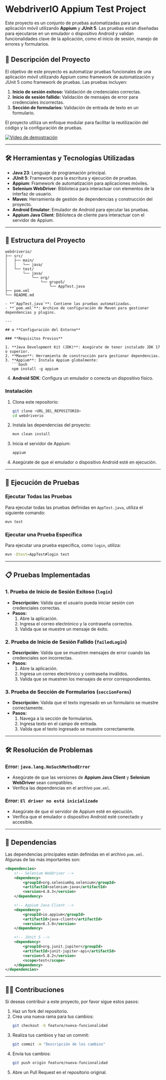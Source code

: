 # WebdriverIO Appium Test Project

Este proyecto es un conjunto de pruebas automatizadas para una aplicación móvil utilizando **Appium** y **JUnit 5**. Las pruebas están diseñadas para ejecutarse en un emulador o dispositivo Android y validan funcionalidades clave de la aplicación, como el inicio de sesión, manejo de errores y formularios.

## 🚀 **Descripción del Proyecto**

El objetivo de este proyecto es automatizar pruebas funcionales de una aplicación móvil utilizando Appium como framework de automatización y JUnit 5 como framework de pruebas. Las pruebas incluyen:

1. **Inicio de sesión exitoso:** Validación de credenciales correctas.
2. **Inicio de sesión fallido:** Validación de mensajes de error para credenciales incorrectas.
3. **Sección de formularios:** Validación de entrada de texto en un formulario.

El proyecto utiliza un enfoque modular para facilitar la reutilización del código y la configuración de pruebas.

[![Video de demostración](assets/WebdriverIO.gif)](assets/WebdriverIO.gif)

---

## 🛠️ **Herramientas y Tecnologías Utilizadas**

- **Java 23**: Lenguaje de programación principal.
- **JUnit 5**: Framework para la escritura y ejecución de pruebas.
- **Appium**: Framework de automatización para aplicaciones móviles.
- **Selenium WebDriver**: Biblioteca para interactuar con elementos de la interfaz de usuario.
- **Maven**: Herramienta de gestión de dependencias y construcción del proyecto.
- **Android Emulator**: Emulador de Android para ejecutar las pruebas.
- **Appium Java Client**: Biblioteca de cliente para interactuar con el servidor de Appium.

---

## 📂 **Estructura del Proyecto**

```
webdriverio/
├── src/
│   ├── main/
│   │   └── java/
│   └── test/
│       └── java/
│           └── org/
│               └── grupo5/
│                   └── AppTest.java
├── pom.xml
└── README.md

- **`AppTest.java`**: Contiene las pruebas automatizadas.
- **`pom.xml`**: Archivo de configuración de Maven para gestionar dependencias y plugins.

---

## ⚙️ **Configuración del Entorno**

### **Requisitos Previos**

1. **Java Development Kit (JDK)**: Asegúrate de tener instalado JDK 17 o superior.
2. **Maven**: Herramienta de construcción para gestionar dependencias.
3. **Appium**: Instala Appium globalmente:
   ```bash
   npm install -g appium
   ```
4. **Android SDK**: Configura un emulador o conecta un dispositivo físico.

### **Instalación**

1. Clona este repositorio:
   ```bash
   git clone <URL_DEL_REPOSITORIO>
   cd webdriverio
   ```

2. Instala las dependencias del proyecto:
   ```bash
   mvn clean install
   ```

3. Inicia el servidor de Appium:
   ```bash
   appium
   ```

4. Asegúrate de que el emulador o dispositivo Android esté en ejecución.

---

## 🧪 **Ejecución de Pruebas**

### **Ejecutar Todas las Pruebas**

Para ejecutar todas las pruebas definidas en `AppTest.java`, utiliza el siguiente comando:

```bash
mvn test
```

### **Ejecutar una Prueba Específica**

Para ejecutar una prueba específica, como `login`, utiliza:

```bash
mvn -Dtest=AppTest#login test
```

---

## 📋 **Pruebas Implementadas**

### **1. Prueba de Inicio de Sesión Exitoso (`login`)**
- **Descripción:** Valida que el usuario pueda iniciar sesión con credenciales correctas.
- **Pasos:**
  1. Abre la aplicación.
  2. Ingresa el correo electrónico y la contraseña correctos.
  3. Valida que se muestre un mensaje de éxito.

### **2. Prueba de Inicio de Sesión Fallido (`failedLogin`)**
- **Descripción:** Valida que se muestren mensajes de error cuando las credenciales son incorrectas.
- **Pasos:**
  1. Abre la aplicación.
  2. Ingresa un correo electrónico y contraseña inválidos.
  3. Valida que se muestren los mensajes de error correspondientes.

### **3. Prueba de Sección de Formularios (`seccionForms`)**
- **Descripción:** Valida que el texto ingresado en un formulario se muestre correctamente.
- **Pasos:**
  1. Navega a la sección de formularios.
  2. Ingresa texto en el campo de entrada.
  3. Valida que el texto ingresado se muestre correctamente.

---

## 🛠️ **Resolución de Problemas**

### **Error: `java.lang.NoSuchMethodError`**
- Asegúrate de que las versiones de **Appium Java Client** y **Selenium WebDriver** sean compatibles.
- Verifica las dependencias en el archivo `pom.xml`.

### **Error: `El driver no está inicializado`**
- Asegúrate de que el servidor de Appium esté en ejecución.
- Verifica que el emulador o dispositivo Android esté conectado y accesible.

---

## 📜 **Dependencias**

Las dependencias principales están definidas en el archivo `pom.xml`. Algunas de las más importantes son:

```xml
<dependencies>
    <!-- Selenium WebDriver -->
    <dependency>
        <groupId>org.seleniumhq.selenium</groupId>
        <artifactId>selenium-java</artifactId>
        <version>4.8.3</version>
    </dependency>

    <!-- Appium Java Client -->
    <dependency>
        <groupId>io.appium</groupId>
        <artifactId>java-client</artifactId>
        <version>8.3.0</version>
    </dependency>

    <!-- JUnit 5 -->
    <dependency>
        <groupId>org.junit.jupiter</groupId>
        <artifactId>junit-jupiter-api</artifactId>
        <version>5.8.2</version>
        <scope>test</scope>
    </dependency>
</dependencies>
```

---

## 👨‍💻 **Contribuciones**

Si deseas contribuir a este proyecto, por favor sigue estos pasos:

1. Haz un fork del repositorio.
2. Crea una nueva rama para tus cambios:
   ```bash
   git checkout -b feature/nueva-funcionalidad
   ```
3. Realiza tus cambios y haz un commit:
   ```bash
   git commit -m "Descripción de los cambios"
   ```
4. Envía tus cambios:
   ```bash
   git push origin feature/nueva-funcionalidad
   ```
5. Abre un Pull Request en el repositorio original.